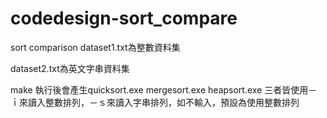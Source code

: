 # codedesign-sort_compare
sort comparison
dataset1.txt為整數資料集

dataset2.txt為英文字串資料集

make 執行後會產生quicksort.exe mergesort.exe heapsort.exe
三者皆使用－ｉ來讀入整數排列，－ｓ來讀入字串排列，如不輸入，預設為使用整數排列
